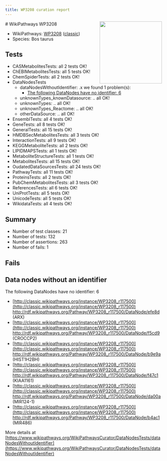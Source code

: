```yaml
---
title: WP3208 curation report
---
```


<img style="float: right; width: 200px" src="https://upload.wikimedia.org/wikipedia/commons/thumb/8/83/Wplogo_with_text_500.png/640px-Wplogo_with_text_500.png" />
# WikiPathways WP3208

* WikiPathways: [WP3208](https://wikipathways.org/pathways/WP3208) ([classic](https://classic.wikipathways.org/instance/WP3208))
* Species: Bos taurus
## Tests
* CASMetabolitesTests: all 2 tests OK!
* ChEBIMetabolitesTests: all 5 tests OK!
* ChemSpiderTests: all 2 tests OK!
* DataNodesTests
    * dataNodesWithoutIdentifier: .x we found 1 problem(s):
        * [The following DataNodes have no identifier: 6](#d2d32fa5)
    * unknownTypes_knownDatasource: .. all OK!
    * unknownTypes: .. all OK!
    * unknownTypes_Reactome: .. all OK!
    * otherDataSource: .. all OK!
* EnsemblTests: all 4 tests OK!
* GeneTests: all 8 tests OK!
* GeneralTests: all 15 tests OK!
* HMDBSecMetabolitesTests: all 3 tests OK!
* InteractionTests: all 9 tests OK!
* KEGGMetaboliteTests: all 2 tests OK!
* LIPIDMAPSTests: all 1 tests OK!
* MetaboliteStructureTests: all 1 tests OK!
* MetabolitesTests: all 15 tests OK!
* OudatedDataSourcesTests: all 24 tests OK!
* PathwayTests: all 11 tests OK!
* ProteinsTests: all 2 tests OK!
* PubChemMetabolitesTests: all 3 tests OK!
* ReferencesTests: all 6 tests OK!
* UniProtTests: all 5 tests OK!
* UnicodeTests: all 5 tests OK!
* WikidataTests: all 4 tests OK!


## Summary

* Number of test classes: 21
* Number of tests: 132
* Number of assertions: 263
* Number of fails: 1

## Fails

<a name="d2d32fa5" />

## Data nodes without an identifier

The following DataNodes have no identifier: 6

* [http://classic.wikipathways.org/instance/WP3208_r117500](http://classic.wikipathways.org/instance/WP3208_r117500) http://rdf.wikipathways.org/Pathway/WP3208_r117500/DataNode/efe8d (ARX)
* [http://classic.wikipathways.org/instance/WP3208_r117500](http://classic.wikipathways.org/instance/WP3208_r117500) http://rdf.wikipathways.org/Pathway/WP3208_r117500/DataNode/f5cd9 (CROCCP2)
* [http://classic.wikipathways.org/instance/WP3208_r117500](http://classic.wikipathways.org/instance/WP3208_r117500) http://rdf.wikipathways.org/Pathway/WP3208_r117500/DataNode/b9e9a (HIST1H2BH)
* [http://classic.wikipathways.org/instance/WP3208_r117500](http://classic.wikipathways.org/instance/WP3208_r117500) http://rdf.wikipathways.org/Pathway/WP3208_r117500/DataNode/f47c1 (KIAA1161)
* [http://classic.wikipathways.org/instance/WP3208_r117500](http://classic.wikipathways.org/instance/WP3208_r117500) http://rdf.wikipathways.org/Pathway/WP3208_r117500/DataNode/da00a (MIR124-1)
* [http://classic.wikipathways.org/instance/WP3208_r117500](http://classic.wikipathways.org/instance/WP3208_r117500) http://rdf.wikipathways.org/Pathway/WP3208_r117500/DataNode/b4ac1 (MIR486)


More details at [https://www.wikipathways.org/WikiPathwaysCurator/DataNodesTests/dataNodesWithoutIdentifier](https://www.wikipathways.org/WikiPathwaysCurator/DataNodesTests/dataNodesWithoutIdentifier)

